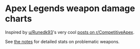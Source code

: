 # Apex Legends weapon damage charts

Inspired by [u/Runedk93](https://old.reddit.com/user/Runedk93)'s very cool [posts on r/CompetitiveApex](https://old.reddit.com/r/CompetitiveApex/comments/o3kezp/inspecting_competitive_weapon_meta_with/).

See [the notes](/notes) for detailed stats on problematic weapons.
